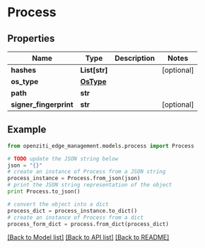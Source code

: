 # Process


## Properties
Name | Type | Description | Notes
------------ | ------------- | ------------- | -------------
**hashes** | **List[str]** |  | [optional] 
**os_type** | [**OsType**](OsType.md) |  | 
**path** | **str** |  | 
**signer_fingerprint** | **str** |  | [optional] 

## Example

```python
from openziti_edge_management.models.process import Process

# TODO update the JSON string below
json = "{}"
# create an instance of Process from a JSON string
process_instance = Process.from_json(json)
# print the JSON string representation of the object
print Process.to_json()

# convert the object into a dict
process_dict = process_instance.to_dict()
# create an instance of Process from a dict
process_form_dict = process.from_dict(process_dict)
```
[[Back to Model list]](../README.md#documentation-for-models) [[Back to API list]](../README.md#documentation-for-api-endpoints) [[Back to README]](../README.md)


